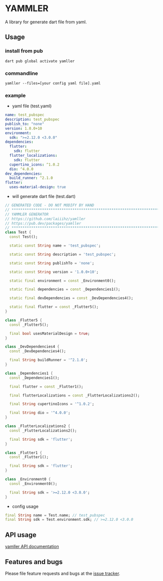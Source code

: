 # YAMMLER

A library for generate dart file from yaml.

## Usage

### install from pub
```shell
dart pub global activate yamller
```

### commandline 
```shell
yamller --files=[your config yaml file].yaml
```

### example

* yaml file (test.yaml)

```yaml
name: test_pubspec
description: test_pubspec
publish_to: "none"
version: 1.0.0+10
environment:
  sdk: ">=2.12.0 <3.0.0"
dependencies:
  flutter:
    sdk: flutter
  flutter_localizations:
    sdk: flutter
  cupertino_icons: ^1.0.2
  dio: ^4.0.0
dev_dependencies:
  build_runner: ^2.1.0
flutter:
  uses-material-design: true
```

* will generate dart file (test.dart)

```dart
// GENERATED CODE - DO NOT MODIFY BY HAND
// **************************************************************************
// YAMMLER GENERATOR
// https://github.com/laiiihz/yamller
// https://pub.dev/packages/yamller
// **************************************************************************
class Test {
  const Test();

  static const String name = 'test_pubspec';

  static const String description = 'test_pubspec';

  static const String publishTo = 'none';

  static const String version = '1.0.0+10';

  static final environment = const _Environment0();

  static final dependencies = const _Dependencies1();

  static final devDependencies = const _DevDependencies4();

  static final flutter = const _Flutter5();
}

class _Flutter5 {
  const _Flutter5();

  final bool usesMaterialDesign = true;
}

class _DevDependencies4 {
  const _DevDependencies4();

  final String buildRunner = '^2.1.0';
}

class _Dependencies1 {
  const _Dependencies1();

  final flutter = const _Flutter1();

  final flutterLocalizations = const _FlutterLocalizations2();

  final String cupertinoIcons = '^1.0.2';

  final String dio = '^4.0.0';
}

class _FlutterLocalizations2 {
  const _FlutterLocalizations2();

  final String sdk = 'flutter';
}

class _Flutter1 {
  const _Flutter1();

  final String sdk = 'flutter';
}

class _Environment0 {
  const _Environment0();

  final String sdk = '>=2.12.0 <3.0.0';
}
```

* config usage

```dart
final String name = Test.name; // test_pubspec
final String sdk = Test.environment.sdk; // >=2.12.0 <3.0.0
```

## API usage

[yamller API documentation](https://pub.dev/documentation/yamller/latest/)

## Features and bugs

Please file feature requests and bugs at the [issue tracker][tracker].

[tracker]: https://github.com/laiiihz/yamller/issues
